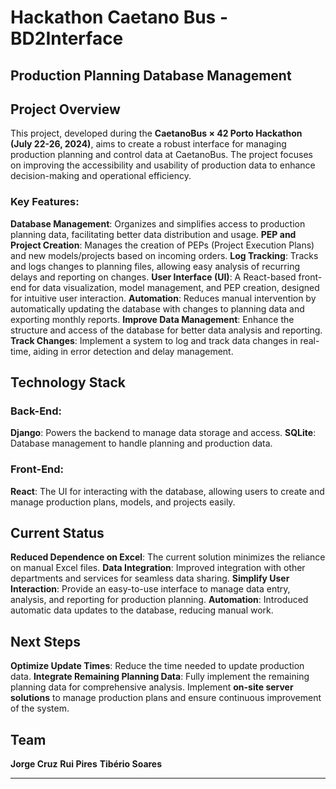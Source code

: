 # Hackathon Caetano Bus - BD2Interface 
## Production Planning Database Management

## Project Overview
This project, developed during the **CaetanoBus × 42 Porto Hackathon (July 22-26, 2024)**, aims to create a robust interface for managing production planning and control data at CaetanoBus. The project focuses on improving the accessibility and usability of production data to enhance decision-making and operational efficiency.

### Key Features:
    
  **Database Management**: Organizes and simplifies access to production planning data, facilitating better data distribution and usage.
  **PEP and Project Creation**: Manages the creation of PEPs (Project Execution Plans) and new models/projects based on incoming orders.
  **Log Tracking**: Tracks and logs changes to planning files, allowing easy analysis of recurring delays and reporting on changes.
  **User Interface (UI)**: A React-based front-end for data visualization, model management, and PEP creation, designed for intuitive user interaction.
  **Automation**: Reduces manual intervention by automatically updating the database with changes to planning data and exporting monthly reports.
  **Improve Data Management**: Enhance the structure and access of the database for better data analysis and reporting.
  **Track Changes**: Implement a system to log and track data changes in real-time, aiding in error detection and delay management.

## Technology Stack
### Back-End:
  **Django**: Powers the backend to manage data storage and access.
  **SQLite**: Database management to handle planning and production data.
### Front-End:
  **React**: The UI for interacting with the database, allowing users to create and manage production plans, models, and projects easily.

## Current Status
  **Reduced Dependence on Excel**: The current solution minimizes the reliance on manual Excel files.
  **Data Integration**: Improved integration with other departments and services for seamless data sharing.
  **Simplify User Interaction**: Provide an easy-to-use interface to manage data entry, analysis, and reporting for production planning.
  **Automation**: Introduced automatic data updates to the database, reducing manual work.

## Next Steps
  **Optimize Update Times**: Reduce the time needed to update production data.
  **Integrate Remaining Planning Data**: Fully implement the remaining planning data for comprehensive analysis.
  Implement **on-site server solutions** to manage production plans and ensure continuous improvement of the system.

## Team

  **Jorge Cruz**
  **Rui Pires**
  **Tibério Soares**

---
